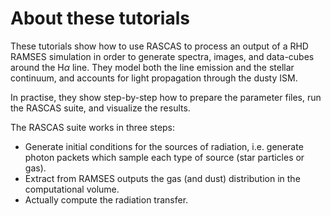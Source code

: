 
# About these tutorials

These tutorials show how to use RASCAS to process an output of a RHD RAMSES simulation in order to generate spectra, images, and data-cubes around the H$\alpha$ line. They model both the line emission and the stellar continuum, and accounts for light propagation through the dusty ISM. 

In practise, they show step-by-step how to prepare the parameter files, run the RASCAS suite, and visualize the results. 

The RASCAS suite works in three steps: 
 - Generate initial conditions for the sources of radiation, i.e. generate photon packets which sample each type of source (star particles or gas).  
 - Extract from RAMSES outputs the gas (and dust) distribution in the computational volume. 
 - Actually compute the radiation transfer.

